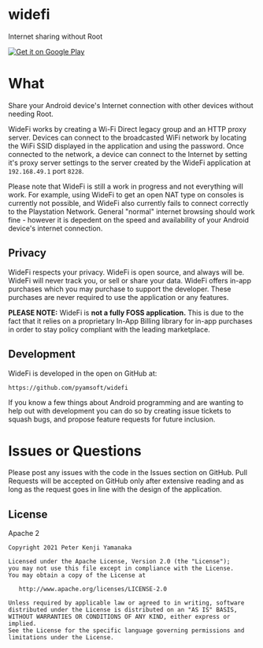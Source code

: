 # widefi

Internet sharing without Root

[![Get it on Google Play](https://raw.githubusercontent.com/pyamsoft/widefi/main/art/google-play-badge.png)][1]

# What

Share your Android device's Internet connection with other devices without needing Root.

WideFi works by creating a Wi-Fi Direct legacy group and an HTTP proxy server. Devices can
connect to the broadcasted WiFi network by locating the WiFi SSID displayed in the application
and using the password. Once connected to the network, a device can connect to the Internet by
setting it's proxy server settings to the server created by the WideFi application at
`192.168.49.1` port `8228`.

Please note that WideFi is still a work in progress and not everything will work. For example,
using WideFi to get an open NAT type on consoles is currently not possible, and WideFi
also currently fails to connect correctly to the Playstation Network. General "normal" internet
browsing should work fine - however it is depedent on the speed and availability of your Android
device's internet connection.


## Privacy

WideFi respects your privacy. WideFi is open source, and always will be. WideFi
will never track you, or sell or share your data. WideFi offers in-app purchases which you
may purchase to support the developer. These purchases are never required to use the application
or any features.

**PLEASE NOTE:** WideFi is **not a fully FOSS application.** This is due to the fact that it
relies on a proprietary In-App Billing library for in-app purchases in order to stay policy
compliant with the leading marketplace.


## Development

WideFi is developed in the open on GitHub at:  

```
https://github.com/pyamsoft/widefi
```

If you know a few things about Android programming and are wanting to help
out with development you can do so by creating issue tickets to squash bugs,
and propose feature requests for future inclusion.


# Issues or Questions

Please post any issues with the code in the Issues section on GitHub. Pull Requests
will be accepted on GitHub only after extensive reading and as long as the request
goes in line with the design of the application.

[1]: https://play.google.com/store/apps/details?id=com.pyamsoft.widefi


## License

Apache 2

```
Copyright 2021 Peter Kenji Yamanaka

Licensed under the Apache License, Version 2.0 (the "License");
you may not use this file except in compliance with the License.
You may obtain a copy of the License at

   http://www.apache.org/licenses/LICENSE-2.0

Unless required by applicable law or agreed to in writing, software
distributed under the License is distributed on an "AS IS" BASIS,
WITHOUT WARRANTIES OR CONDITIONS OF ANY KIND, either express or implied.
See the License for the specific language governing permissions and
limitations under the License.
```
